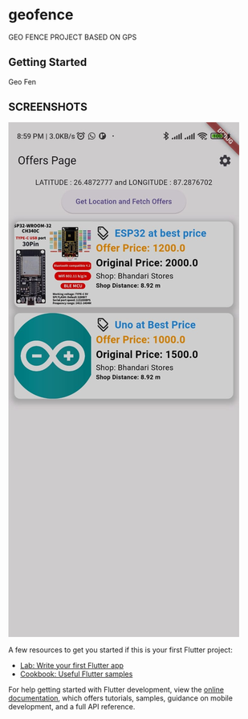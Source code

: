 # geofence
GEO FENCE PROJECT BASED ON GPS

## Getting Started

Geo Fen
## SCREENSHOTS
<!-- ![Login Page](./screenshots/login.png) -->
![Offers API Page](./screenshots/fenceapp.jpeg)
<!-- ![ Page](./screenshots/credentials.png) -->

A few resources to get you started if this is your first Flutter project:

- [Lab: Write your first Flutter app](https://docs.flutter.dev/get-started/codelab)
- [Cookbook: Useful Flutter samples](https://docs.flutter.dev/cookbook)

For help getting started with Flutter development, view the
[online documentation](https://docs.flutter.dev/), which offers tutorials,
samples, guidance on mobile development, and a full API reference.
